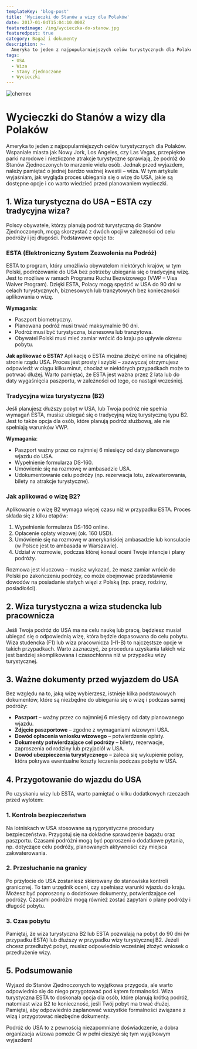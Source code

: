 ```yaml
---
templateKey: 'blog-post'
title: 'Wycieczki do Stanów a wizy dla Polaków'
date: 2017-01-04T15:04:10.000Z
featuredimage: /img/wycieczka-do-stanow.jpg
featuredpost: true
category: Bagaż i dokumenty
description: >-
  Ameryka to jeden z najpopularniejszych celów turystycznych dla Polaków. Wspaniałe miasta jak Nowy Jork, Los Angeles, czy Las Vegas, przepiękne parki narodowe i niezliczone atrakcje turystyczne sprawiają, że podróż do Stanów Zjednoczonych to marzenie wielu osób.
tags:
  - USA
  - Wiza
  - Stany Zjednoczone
  - Wycieczki
---
```


![chemex](/img/wycieczka-do-stanow.jpg)

# Wycieczki do Stanów a wizy dla Polaków

Ameryka to jeden z najpopularniejszych celów turystycznych dla Polaków. Wspaniałe miasta jak Nowy Jork, Los Angeles, czy Las Vegas, przepiękne parki narodowe i niezliczone atrakcje turystyczne sprawiają, że podróż do Stanów Zjednoczonych to marzenie wielu osób. Jednak przed wyjazdem, należy pamiętać o jednej bardzo ważnej kwestii – wiza. W tym artykule wyjaśniam, jak wygląda proces ubiegania się o wizę do USA, jakie są dostępne opcje i co warto wiedzieć przed planowaniem wycieczki.

## 1. Wiza turystyczna do USA – ESTA czy tradycyjna wiza?

Polscy obywatele, którzy planują podróż turystyczną do Stanów Zjednoczonych, mogą skorzystać z dwóch opcji w zależności od celu podróży i jej długości. Podstawowe opcje to:

### ESTA (Elektroniczny System Zezwolenia na Podróż)

ESTA to program, który umożliwia obywatelom niektórych krajów, w tym Polski, podróżowanie do USA bez potrzeby ubiegania się o tradycyjną wizę. Jest to możliwe w ramach Programu Ruchu Bezwizowego (VWP – Visa Waiver Program). Dzięki ESTA, Polacy mogą spędzić w USA do 90 dni w celach turystycznych, biznesowych lub tranzytowych bez konieczności aplikowania o wizę.

**Wymagania**:

- Paszport biometryczny.
- Planowana podróż musi trwać maksymalnie 90 dni.
- Podróż musi być turystyczna, biznesowa lub tranzytowa.
- Obywatel Polski musi mieć zamiar wrócić do kraju po upływie okresu pobytu.

**Jak aplikować o ESTA?**
Aplikację o ESTA można złożyć online na oficjalnej stronie rządu USA. Proces jest prosty i szybki – zazwyczaj otrzymujesz odpowiedź w ciągu kilku minut, chociaż w niektórych przypadkach może to potrwać dłużej. Warto pamiętać, że ESTA jest ważna przez 2 lata lub do daty wygaśnięcia paszportu, w zależności od tego, co nastąpi wcześniej.

### Tradycyjna wiza turystyczna (B2)

Jeśli planujesz dłuższy pobyt w USA, lub Twoja podróż nie spełnia wymagań ESTA, musisz ubiegać się o tradycyjną wizę turystyczną typu B2. Jest to także opcja dla osób, które planują podróż służbową, ale nie spełniają warunków VWP.

**Wymagania**:

- Paszport ważny przez co najmniej 6 miesięcy od daty planowanego wjazdu do USA.
- Wypełnienie formularza DS-160.
- Umówienie się na rozmowę w ambasadzie USA.
- Udokumentowanie celu podróży (np. rezerwacja lotu, zakwaterowania, bilety na atrakcje turystyczne).

### Jak aplikować o wizę B2?

Aplikowanie o wizę B2 wymaga więcej czasu niż w przypadku ESTA. Proces składa się z kilku etapów:

1. Wypełnienie formularza DS-160 online.
2. Opłacenie opłaty wizowej (ok. 160 USD).
3. Umówienie się na rozmowę w amerykańskiej ambasadzie lub konsulacie (w Polsce jest to ambasada w Warszawie).
4. Udział w rozmowie, podczas której konsul oceni Twoje intencje i plany podróży.

Rozmowa jest kluczowa – musisz wykazać, że masz zamiar wrócić do Polski po zakończeniu podróży, co może obejmować przedstawienie dowodów na posiadanie stałych więzi z Polską (np. pracy, rodziny, posiadłości).

## 2. Wiza turystyczna a wiza studencka lub pracownicza

Jeśli Twoja podróż do USA ma na celu naukę lub pracę, będziesz musiał ubiegać się o odpowiednią wizę, która będzie dopasowana do celu pobytu. Wiza studencka (F1) lub wiza pracownicza (H1-B) to najczęstsze opcje w takich przypadkach. Warto zaznaczyć, że procedura uzyskania takich wiz jest bardziej skomplikowana i czasochłonna niż w przypadku wizy turystycznej.

## 3. Ważne dokumenty przed wyjazdem do USA

Bez względu na to, jaką wizę wybierzesz, istnieje kilka podstawowych dokumentów, które są niezbędne do ubiegania się o wizę i podczas samej podróży:

- **Paszport** – ważny przez co najmniej 6 miesięcy od daty planowanego wjazdu.
- **Zdjęcie paszportowe** – zgodne z wymaganiami wizowymi USA.
- **Dowód opłacenia wniosku wizowego** – potwierdzenie opłaty.
- **Dokumenty potwierdzające cel podróży** – bilety, rezerwacje, zaproszenia od rodziny lub przyjaciół w USA.
- **Dowód ubezpieczenia turystycznego** – zaleca się wykupienie polisy, która pokrywa ewentualne koszty leczenia podczas pobytu w USA.

## 4. Przygotowanie do wjazdu do USA

Po uzyskaniu wizy lub ESTA, warto pamiętać o kilku dodatkowych rzeczach przed wylotem:

### 1. Kontrola bezpieczeństwa

Na lotniskach w USA stosowane są rygorystyczne procedury bezpieczeństwa. Przygotuj się na dokładne sprawdzenie bagażu oraz paszportu. Czasami podróżni mogą być poproszeni o dodatkowe pytania, np. dotyczące celu podróży, planowanych aktywności czy miejsca zakwaterowania.

### 2. Przesłuchanie na granicy

Po przylocie do USA zostaniesz skierowany do stanowiska kontroli granicznej. To tam urzędnik oceni, czy spełniasz warunki wjazdu do kraju. Możesz być poproszony o dodatkowe dokumenty, potwierdzające cel podróży. Czasami podróżni mogą również zostać zapytani o plany podróży i długość pobytu.

### 3. Czas pobytu

Pamiętaj, że wiza turystyczna B2 lub ESTA pozwalają na pobyt do 90 dni (w przypadku ESTA) lub dłuższy w przypadku wizy turystycznej B2. Jeżeli chcesz przedłużyć pobyt, musisz odpowiednio wcześniej złożyć wniosek o przedłużenie wizy.

## 5. Podsumowanie

Wyjazd do Stanów Zjednoczonych to wyjątkowa przygoda, ale warto odpowiednio się do niego przygotować pod kątem formalności. Wiza turystyczna ESTA to doskonała opcja dla osób, które planują krótką podróż, natomiast wiza B2 to konieczność, jeśli Twój pobyt ma trwać dłużej. Pamiętaj, aby odpowiednio zaplanować wszystkie formalności związane z wizą i przygotować niezbędne dokumenty.

Podróż do USA to z pewnością niezapomniane doświadczenie, a dobra organizacja wizowa pomoże Ci w pełni cieszyć się tym wyjątkowym wyjazdem!
